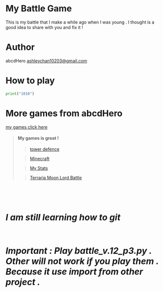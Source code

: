 # My Battle Game
This is my battle that I make a while ago when I was young . I thought is a good idea to share with you and fix it !

# Author
abcdHero <ashleychan10203@gmail.com>

# How to play

```python
print("1010")
```

# More games from abcdHero

[my games click here](https://scratch.mit.edu/users/-RemixKing-/)


> #### My games is great !
>
>
>>[tower defence](https://scratch.mit.edu/projects/483264670/)
>
>>[Minecraft](https://scratch.mit.edu/projects/416365909/)
>
>>[My Stats](https://scratch.mit.edu/projects/411724156/s)
>
>>[Terraria Moon Lord Battle](https://scratch.mit.edu/projects/442600859/)

<br>
<br>
<br>

# ***I am still learning how to git***


<br>

# ***Important : Play battle_v.12_p3.py . Other will not work if you play them . Because it use import from other project .***
